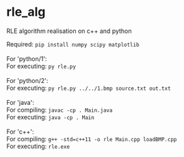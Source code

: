# rle_alg
RLE algorithm realisation on c++ and python

Required: `pip install numpy scipy matplotlib` <br><br>
For 'python/1': <br>
For executing: `py rle.py` <br><br>
For 'python/2': <br>
For executing: `py rle.py ../../1.bmp source.txt out.txt` <br><br>
For 'java': <br>
For compiling: `javac -cp . Main.java` <br>
For executing: `java -cp . Main` <br><br>
For 'c++': <br>
For compiling: `g++ -std=c++11 -o rle Main.cpp loadBMP.cpp` <br>
For executing: `rle.exe`
